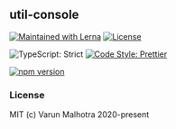 ## util-console

[![Maintained with Lerna](https://img.shields.io/badge/maintained%20with-lerna-blue?style=for-the-badge)](https://lerna.js.org/)
[![License](https://img.shields.io/badge/License-MIT-green.svg?style=for-the-badge&logo=)](https://opensource.org/licenses/MIT)

![TypeScript: Strict](https://img.shields.io/badge/typescript-strict-yellow?style=for-the-badge)
[![Code Style: Prettier](https://img.shields.io/badge/code_style-prettier-e72163?style=for-the-badge)](https://prettier.io)

[![npm version](https://badge.fury.io/js/%40softvar%2Futil-console.svg)](https://badge.fury.io/js/%40softvar%2Futil-array)

### License

MIT (c) Varun Malhotra 2020-present
